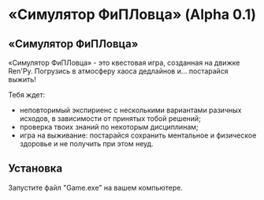 # «Симулятор ФиПЛовца» (Alpha 0.1)
## «Симулятор ФиПЛовца» 
«Симулятор ФиПЛовца» - это квестовая игра, созданная на движке Ren'Py. Погрузись в атмосферу хаоса дедлайнов и... постарайся выжить!

Тебя ждет:
- неповторимый экспириенс с несколькими вариантами разичных исходов, в зависимости от принятых тобой решений;
- проверка твоих знаний по некоторым дисциплинам;
- игра на выживание: постарайся сохранить ментальное и физическое здоровье и не получить при этом неуд.

## Установка
Запустите файл "Game.exe" на вашем компьютере. 

